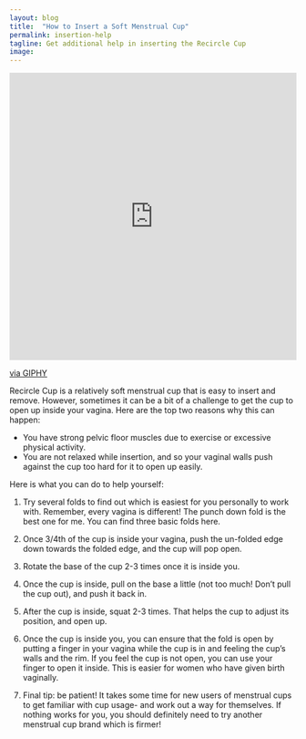 ```yaml
---
layout: blog
title:  "How to Insert a Soft Menstrual Cup"
permalink: insertion-help
tagline: Get additional help in inserting the Recircle Cup
image:
---
```


<div style="width:100%;height:0;padding-bottom:100%;position:relative;"><iframe src="https://giphy.com/embed/3bznrfVIKnCvSreGF7" width="100%" height="100%" style="position:absolute" frameBorder="0" class="giphy-embed" allowFullScreen></iframe></div><p><a href="https://giphy.com/gifs/3bznrfVIKnCvSreGF7">via GIPHY</a></p>

Recircle Cup is a relatively soft menstrual cup that is easy to insert and remove. However, sometimes it can be a bit of a challenge to get the cup to open up inside your vagina. Here are the top two reasons why this can happen:

* You have strong pelvic floor muscles due to exercise or excessive physical activity.
* You are not relaxed while insertion, and so your vaginal walls push against the cup too hard for it to open up easily.

Here is what you can do to help yourself:

1. Try several folds to find out which is easiest for you personally to work with. Remember, every vagina is different! The punch down fold is the best one for me. You can find three basic folds here.

2.  Once 3/4th of the cup is inside your vagina, push the un-folded edge down towards the folded edge, and the cup will pop open.

3.  Rotate the base of the cup 2-3 times once it is inside you.

4.  Once the cup is inside, pull on the base a little (not too much! Don’t pull the cup out), and push it back in.

5.  After the cup is inside, squat 2-3 times. That helps the cup to adjust its position, and open up.

6.  Once the cup is inside you, you can ensure that the fold is open by putting a finger in your vagina while the cup is in and feeling the cup’s walls and the rim. If you feel the cup is not open, you can use your finger to open it inside. This is easier for women who have given birth vaginally.

7.  Final tip: be patient! It takes some time for new users of menstrual cups to get familiar with cup usage- and work out a way for themselves.
If nothing works for you, you should definitely need to try another menstrual cup brand which is firmer!
